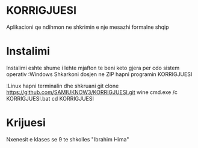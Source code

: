 # KORRIGJUESI
Aplikacioni qe ndihmon ne shkrimin e nje mesazhi formalne shqip
# Instalimi 
Instalimi eshte shume i lehte mjafton te beni keto gjera per cdo sistem operativ
:Windows
Shkarkoni dosjen ne ZIP hapni programin KORRIGJUESI

:Linux
hapni terminalin dhe shkruani 
git clone https://github.com/SAMIUKNOW3/KORRIGJUESI.git
wine cmd.exe /c KORRIGJUESI.bat
cd KORRIGJUESI
# Krijuesi
Nxenesit e klases se 9 te shkolles "Ibrahim Hima"
